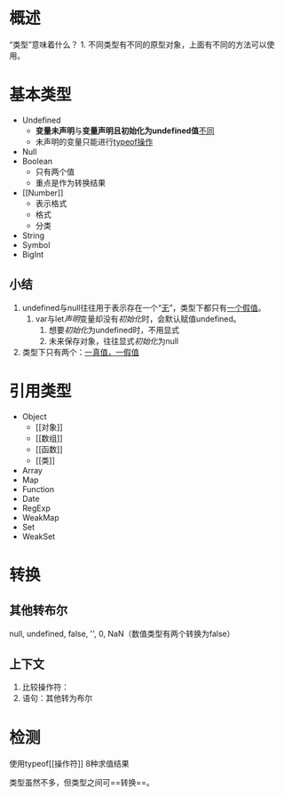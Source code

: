 # 概述
“类型”意味着什么？
	1. 不同类型有不同的原型对象，上面有不同的方法可以使用。
# 基本类型
- Undefined
	- **变量未声明**与**变量声明且初始化为undefined值**<u>不同</u>
	- 未声明的变量只能进行<u>typeof操作</u>
- Null
- Boolean
	- 只有两个值
	- 重点是作为转换结果
- [[Number]]
	- 表示格式
	- 格式
	- 分类
- String
- Symbol
- BigInt
## 小结
1. undefined与null往往用于表示存在一个“<u>无</u>”，类型下都只有<u>一个假值</u>。
	1. var与let*声明*变量却没有*初始化*时，会默认赋值undefined。
		1. 想要*初始化*为undefined时，不用显式
		2. 未来保存对象，往往显式*初始化*为null
2. 类型下只有两个：<u>一真值，一假值</u>
# 引用类型
- Object
	- [[对象]]
	- [[数组]]
	- [[函数]]
	- [[类]]
- Array
- Map
- Function
- Date
- RegExp
- WeakMap
- Set
- WeakSet
# 转换
## 其他转布尔
null, undefined, false, '', 0, NaN（数值类型有两个转换为false）
## 上下文
1. 比较操作符：
2. 语句：其他转为布尔
# 检测
使用typeof[[操作符]] 8种求值结果

类型虽然不多，但类型之间可==转换==。